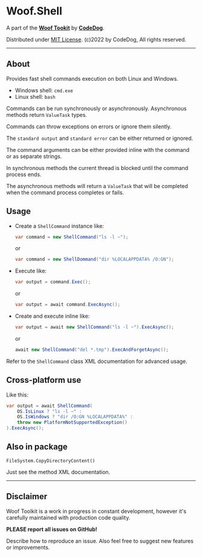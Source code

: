 ﻿# Woof.Shell

A part of the [**Woof Tookit**](../../Readme.md)
by **[CodeDog](https://www.codedog.pl)**.

Distributed under [MIT License](https://en.wikipedia.org/wiki/MIT_License).
(c)2022 by CodeDog, All rights reserved.

---

## About

Provides fast shell commands execution on both Linux and Windows.

- Windows shell: `cmd.exe`
- Linux shell: `bash`

Commands can be run synchronously or asynchronously.
Asynchronous methods return `ValueTask` types.

Commands can throw exceptions on errors or ignore them silently.

The `standard output` and `standard error` can be either returned or ignored.

The command arguments can be either provided inline with the command or
as separate strings.

In synchronous methods the current thread is blocked until the command
process ends.

The asynchronous methods will return a `ValueTask` that will be completed
when the command process completes or fails.

## Usage

- Create a `ShellCommand` instance like:

  ```cs
  var command = new ShellCommand("ls -l ~");
  ```
  or
  ```cs
  var command = new ShellDommand("dir %LOCALAPPDATA% /O:GN");
  ```
- Execute like:
  ```cs
  var output = command.Exec();
  ```
  or
  ```cs
  var output = await command.ExecAsync();
  ```
- Create and execute inline like:
  ```cs
  var output = await new ShellCommand("ls -l ~").ExecAsync();
  ```
  or
  ```cs
  await new ShellCommand("del *.tmp").ExecAndForgetAsync();
  ```
Refer to the `ShellCommand` class XML documentation for advanced usage.

## Cross-platform use

Like this:
```cs
var output = await ShellCommand(
    OS.IsLinux ? "ls -l ~" :
    OS.IsWindows ? "dir /O:GN %LOCALAPPDATA%" :
    throw new PlatformNotSupportedException()
).ExecAsync();
```

## Also in package

`FileSystem.CopyDirectoryContent()`

Just see the method XML documentation.

---

## Disclaimer

Woof Toolkit is a work in progress in constant development,
however it's carefully maintained with production code quality.

**PLEASE report all issues on GitHub!**

Describe how to reproduce an issue.
Also feel free to suggest new features or improvements.